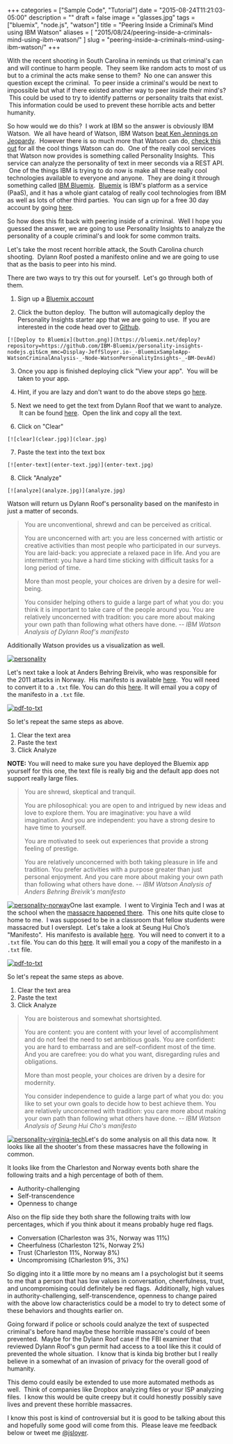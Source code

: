 +++
categories = ["Sample Code", "Tutorial"]
date = "2015-08-24T11:21:03-05:00"
description = ""
draft = false
image = "glasses.jpg"
tags = ["bluemix", "node.js", "watson"]
title = "Peering Inside a Criminal’s Mind using IBM Watson"
aliases = [
    "2015/08/24/peering-inside-a-criminals-mind-using-ibm-watson/"
]
slug = "peering-inside-a-criminals-mind-using-ibm-watson/"
+++

With the recent shooting in South Carolina in reminds us that criminal's can and will continue to harm people.  They seem like random acts to most of us but to a criminal the acts make sense to them?  No one can answer this question except the criminal.  To peer inside a criminal's would be next to impossible but what if there existed another way to peer inside their mind's?  This could be used to try to identify patterns or personality traits that exist.  This information could be used to prevent these horrible acts and better humanity.<!-- more -->

So how would we do this?  I work at IBM so the answer is obviously IBM Watson.  We all have heard of Watson, IBM Watson [beat Ken Jennings on Jeopardy](http://blog.ted.com/how-did-supercomputer-watson-beat-jeopardy-champion-ken-jennings-experts-discuss/).  However there is so much more that Watson can do, [check this out](https://console.ng.bluemix.net/catalog?cm_mmc=Display-JeffSloyer.io-_-BluemixSampleApp-WatsonCriminalAnalysis-_-Node-WatsonPersonalityInsights-_-BM-DevAd) for all the cool things Watson can do.  One of the really cool services that Watson now provides is something called Personality Insights.  This service can analyze the personality of text in meer seconds via a REST API.  One of the things IBM is trying to do now is make all these really cool technologies available to everyone and anyone.  They are doing it through something called [IBM Bluemix](http://bluemix.net/?cm_mmc=Display-JeffSloyer.io-_-BluemixSampleApp-WatsonCriminalAnalysis-_-Node-WatsonPersonalityInsights-_-BM-DevAd).  [Bluemix](http://bluemix.net/?cm_mmc=Display-JeffSloyer.io-_-BluemixSampleApp-WatsonCriminalAnalysis-_-Node-WatsonPersonalityInsights-_-BM-DevAd) is IBM's platform as a service (PaaS), and it has a whole giant catalog of really cool technologies from IBM as well as lots of other third parties.  You can sign up for a free 30 day account by going [here](http://bluemix.net/?cm_mmc=Display-JeffSloyer.io-_-BluemixSampleApp-WatsonCriminalAnalysis-_-Node-WatsonPersonalityInsights-_-BM-DevAd).

So how does this fit back with peering inside of a criminal.  Well I hope you guessed the answer, we are going to use Personality Insights to analyze the personality of a couple criminal's and look for some common traits.

Let's take the most recent horrible attack, the South Carolina church shooting.  Dylann Roof posted a manifesto online and we are going to use that as the basis to peer into his mind.

There are two ways to try this out for yourself.  Let's go through both of them.




  1. Sign up a [Bluemix account](http://bluemix.net/?cm_mmc=Display-JeffSloyer.io-_-BluemixSampleApp-WatsonCriminalAnalysis-_-Node-WatsonPersonalityInsights-_-BM-DevAd)


  2. Click the button deploy.  The button will automagically deploy the Personality Insights starter app that we are going to use.  If you are interested in the code head over to [Github](https://github.com/IBM-Bluemix/personality-insights-nodejs).

    [![Deploy to Bluemix](button.png)](https://bluemix.net/deploy?repository=https://github.com/IBM-Bluemix/personality-insights-nodejs.git&cm_mmc=Display-JeffSloyer.io-_-BluemixSampleApp-WatsonCriminalAnalysis-_-Node-WatsonPersonalityInsights-_-BM-DevAd)


  3. Once you app is finished deploying click "View your app".  You will be taken to your app.


  4. Hint, if you are lazy and don't want to do the above steps go [here](http://watson-um-demo.mybluemix.net).


  5. Next we need to get the text from Dylann Roof that we want to analyze.  It can be found [here](http://lastrhodesian.com/data/documents/rtf88.txt).  Open the link and copy all the text.


  6. Click on "Clear"

    [![clear](clear.jpg)](clear.jpg)


  7. Paste the text into the text box

    [![enter-text](enter-text.jpg)](enter-text.jpg)


  8. Click "Analyze"

    [![analyze](analyze.jpg)](analyze.jpg)


Watson will return us Dylann Roof's personality based on the manifesto in just a matter of seconds.


<blockquote>You are unconventional, shrewd and can be perceived as critical.

You are unconcerned with art: you are less concerned with artistic or creative activities than most people who participated in our surveys. You are laid-back: you appreciate a relaxed pace in life. And you are intermittent: you have a hard time sticking with difficult tasks for a long period of time.

More than most people, your choices are driven by a desire for well-being.

You consider helping others to guide a large part of what you do: you think it is important to take care of the people around you. You are relatively unconcerned with tradition: you care more about making your own path than following what others have done.<cite> -- IBM Watson Analysis of Dylann Roof's manifesto</cite></blockquote>


Additionally Watson provides us a visualization as well.

[![personality](personality.jpg)](personality.jpg)

Let's next take a look at Anders Behring Breivik, who was responsible for the 2011 attacks in Norway.  His manifesto is available [here](https://info.publicintelligence.net/AndersBehringBreivikManifesto.pdf).  You will need to convert it to a `.txt` file. You can do this [here](http://www.zamzar.com/convert/pdf-to-txt/). It will email you a copy of the manifesto in a `.txt` file.

[![pdf-to-txt](pdf-to-txt.jpg)](pdf-to-txt.jpg)

So let's repeat the same steps as above.

  1. Clear the text area
  2. Paste the text
  3. Click Analyze


**NOTE:** You will need to make sure you have deployed the Bluemix app yourself for this one, the text file is really big and the default app does not support really large files.


<blockquote>You are shrewd, skeptical and tranquil.

You are philosophical: you are open to and intrigued by new ideas and love to explore them. You are imaginative: you have a wild imagination. And you are independent: you have a strong desire to have time to yourself.

You are motivated to seek out experiences that provide a strong feeling of prestige.

You are relatively unconcerned with both taking pleasure in life and tradition. You prefer activities with a purpose greater than just personal enjoyment. And you care more about making your own path than following what others have done.  <cite> -- IBM Watson Analysis of Anders Behring Breivik's manifesto</cite></blockquote>


[![personality-norway](personality-norway.jpg)](personality-norway.jpg)One last example.  I went to Virginia Tech and I was at the school when the [massacre happened there](http://www.cnn.com/2013/10/31/us/virginia-tech-shootings-fast-facts/).  This one hits quite close to home to me.  I was supposed to be in a classroom that fellow students were massacred but I overslept.  Let's take a look at Seung Hui Cho’s "Manifesto".  His manifesto is available [here](https://schoolshooters.info/sites/default/files/cho_manifesto_1.1.pdf).  You will need to convert it to a `.txt` file. You can do this [here](http://www.zamzar.com/convert/pdf-to-txt/). It will email you a copy of the manifesto in a `.txt` file.

[![pdf-to-txt](pdf-to-txt.jpg)](pdf-to-txt.jpg)

So let's repeat the same steps as above.

  1. Clear the text area
  2. Paste the text
  3. Click Analyze




<blockquote>You are boisterous and somewhat shortsighted.

You are content: you are content with your level of accomplishment and do not feel the need to set ambitious goals. You are confident: you are hard to embarrass and are self-confident most of the time. And you are carefree: you do what you want, disregarding rules and obligations.

More than most people, your choices are driven by a desire for modernity.

You consider independence to guide a large part of what you do: you like to set your own goals to decide how to best achieve them. You are relatively unconcerned with tradition: you care more about making your own path than following what others have done. <cite> -- IBM Watson Analysis of Seung Hui Cho's manifesto</cite></blockquote>


[![personality-virginia-tech](personality-virginia-tech.jpg)](personality-virginia-tech.jpg)Let's do some analysis on all this data now.  It looks like all the shooter's from these massacres have the following in common.

It looks like from the Charleston and Norway events both share the following traits and a high percentage of both of them.

  * Authority-challenging
  * Self-transcendence
  * Openness to change


Also on the flip side they both share the following traits with low percentages, which if you think about it means probably huge red flags.


  * Conversation (Charleston was 3%, Norway was 11%)
  * Cheerfulness (Charleston 12%, Norway 2%)
  * Trust (Charleston 11%, Norway 8%)
  * Uncompromising (Charleston 9%, 3%)


So digging into it a little more by no means am I a psychologist but it seems to me that a person that has low values in conversation, cheerfulness, trust, and uncompromising could definitely be red flags.  Additionally, high values in authority-challenging, self-transcendence, openness to change paired with the above low characteristics could be a model to try to detect some of these behaviors and thoughts earlier on.

Going forward if police or schools could analyze the text of suspected criminal's before hand maybe these horrible massacre's could of been prevented.  Maybe for the Dylann Roof case if the FBI examiner that reviewed Dylann Roof's gun permit had access to a tool like this it could of prevented the whole situation.  I know that is kinda big brother but I really believe in a somewhat of an invasion of privacy for the overall good of humanity.

This demo could easily be extended to use more automated methods as well.  Think of companies like Dropbox analyzing files or your ISP analyzing files.  I know this would be quite creepy but it could honestly possibly save lives and prevent these horrible massacres.

I know this post is kind of controversial but it is good to be talking about this and hopefully some good will come from this.  Please leave me feedback below or tweet me [@jsloyer](http://twitter.com/jsloyer).
